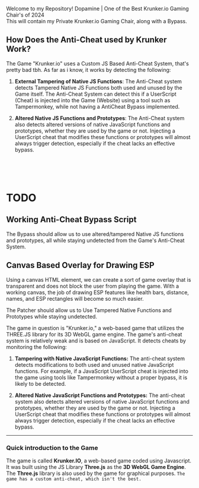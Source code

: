 Welcome to my Repository! Dopamine | One of the Best Krunker.io Gaming Chair's of 2024<br>
This will contain my Private Krunker.io Gaming Chair, along with a Bypass.
<br>
## How Does the Anti-Cheat used by Krunker Work?
The Game "Krunker.io" uses a Custom JS Based Anti-Cheat System, that's pretty bad tbh. As far as i know, it works by detecting the following:
1. **External Tampering of Native JS Functions**:
   The Anti-Cheat system detects Tampered Native JS Functions both used and unused by the Game itself. The Anti-Cheat System can detect this if a
   UserScript (Cheat) is injected into the Game (Website) using a tool such as Tampermonkey, while not having a AntiCheat Bypass implemented.

2. **Altered Native JS Functions and Prototypes**:
   The Anti-Cheat system also detects altered versions of native JavaScript functions and prototypes, whether they are used by the game or not.
   Injecting a UserScript cheat that modifies these functions or prototypes will almost always trigger detection, especially if the cheat lacks an effective bypass.
<br>
<br>
<br>

# TODO

## Working Anti-Cheat Bypass Script
The Bypass should allow us to use altered/tampered Native JS functions and prototypes, all while staying undetected from the Game's Anti-Cheat System.

## Canvas Based Overlay for Drawing ESP
Using a canvas HTML element, we can create a sort of game overlay that is transparent and does not block the user from playing the game. With a working canvas, the job of drawing ESP features like health bars, distance, names, and ESP rectangles will become so much easier.


The Patcher should allow us to Use Tampered Native Functions and Prototypes while staying undetected.

The game in question is "Krunker.io," a web-based game that utilizes the THREE.JS library for its 3D WebGL game engine. The game's anti-cheat system is relatively weak and is based on JavaScript. It detects cheats by monitoring the following:

1. **Tampering with Native JavaScript Functions:** The anti-cheat system detects modifications to both used and unused native JavaScript functions. For example, if a JavaScript UserScript cheat is injected into the game using tools like Tampermonkey without a proper bypass, it is likely to be detected.

2. **Altered Native JavaScript Functions and Prototypes:** The anti-cheat system also detects altered versions of native JavaScript functions and prototypes, whether they are used by the game or not. Injecting a UserScript cheat that modifies these functions or prototypes will almost always trigger detection, especially if the cheat lacks an effective bypass.

---
### Quick introduction to the Game
The game is called **Krunker.IO**, a web-based game coded using Javascript. It was built using the JS Library **Three.js** as the **3D WebGL Game Engine**.
The **Three.js** library is also used by the game for graphical purposes. `The game has a custom anti-cheat, which isn't the best.`

